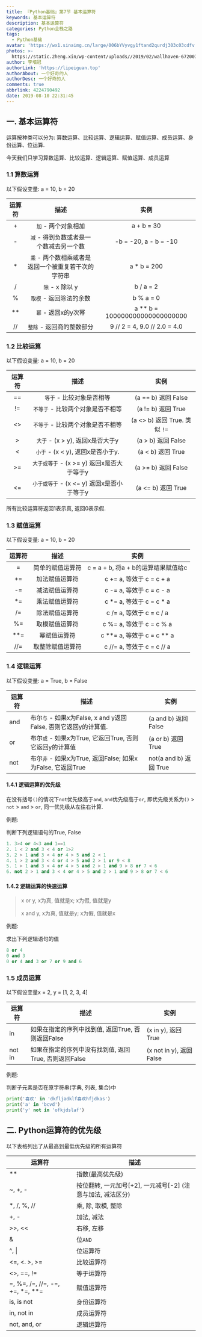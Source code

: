```yaml
---
title: 『Python基础』第7节 基本运算符
keywords: 基本运算符
description: 基本运算符
categories: Python全栈之路
tags:
  - Python基础
avatar: 'https://wx1.sinaimg.cn/large/006bYVyvgy1ftand2qurdj303c03cdfv.jpg'
photos: >-
  https://static.2heng.xin/wp-content/uploads//2019/02/wallhaven-672007-1-1024x576.png
author: 李培冠
authorLink: 'https://lipeiguan.top'
authorAbout: 一个好奇的人
authorDesc: 一个好奇的人
comments: true
abbrlink: 4224790492
date: 2019-08-10 22:31:45
---
```


## 一. 基本运算符

运算按种类可以分为: 算数运算、比较运算、逻辑运算、赋值运算、成员运算、身份运算、位运算.

今天我们只学习算数运算、比较运算、逻辑运算、赋值运算、成员运算

### 1.1 算数运算

以下假设变量: a = 10, b = 20

| 运算符 |                        描述                         |              实例              |
| :----: | :-------------------------------------------------: | :----------------------------: |
|   +    |                 `加` - 两个对象相加                 |           a + b = 30           |
|   -    |       `减` - 得到负数或者是一个数减去另一个数       |     -b = -20, a - b = -10      |
|   *    | `乘` - 两个数相乘或者是返回一个被重复若干次的字符串 |          a * b = 200           |
|   /    |                   `除` - x 除以 y                   |           b / a = 2            |
|   %    |               `取模` - 返回除法的余数               |           b % a = 0            |
|   \*\*   |                 `幂` - 返回x的y次幂                 | a \*\* b = 100000000000000000000 |
|   //   |              `整除` - 返回商的整数部分              |  9 // 2 = 4, 9.0 // 2.0 = 4.0  |

### 1.2 比较运算

以下假设变量: a = 10, b = 20

| 运算符 |                    描述                    |             实例              |
| :----: | :----------------------------------------: | :---------------------------: |
|   ==   |         `等于` - 比较对象是否相等          |      (a == b) 返回 False      |
|   !=   |     `不等于` - 比较两个对象是否不相等      |      (a != b) 返回 True       |
|   <>   |     `不等于` - 比较两个对象是否不相等      | (a <> b) 返回 True. 类似 `!=` |
|   >    |      `大于` - (x > y), 返回x是否大于y      |      (a > b) 返回 False       |
|   <    |     `小于` - (x < y), 返回x是否小于y.      |       (a < b) 返回 True       |
|   >=   | `大于或等于` - (x >= y) 返回x是否大于等于y |      (a >= b) 返回 False      |
|   <=   | `小于或等于` - (x <= y) 返回x是否小于等于y |      (a <= b) 返回 True       |

所有比较运算符返回1表示真, 返回0表示假.

### 1.3 赋值运算

以下假设变量: a = 10, b = 20

| 运算符 | 描述             | 实例                                |
| :----: | :--------------: | :---------------------------------: |
| =      | 简单的赋值运算符 | c = a + b, 将a + b的运算结果赋值给c |
| +=     | 加法赋值运算符   | c += a, 等效于 c = c + a            |
| -=     | 减法赋值运算符   | c -= a, 等效于 c = c - a            |
| *=     | 乘法赋值运算符   | c *= a, 等效于 c = c * a            |
| /=     | 除法赋值运算符   | c /= a, 等效于 c = c / a            |
| %=     | 取模赋值运算符   | c %= a, 等效于 c = c % a            |
| \*\*=    | 幂赋值运算符     | c \*\*= a, 等效于 c = c \*\* a        |
| //=    | 取整除赋值运算符 | c //= a, 等效于 c = c // a |

### 1.4 逻辑运算

以下假设变量: a = True, b = False

| 运算符 | 描述                                                         | 实例                   |
| ------ | ------------------------------------------------------------ | ---------------------- |
| and    | 布尔`与` - 如果x为False, x and y返回False, 否则它返回y的计算值. | (a and b) 返回 False   |
| or     | 布尔`或` - 如果x为True, 它返回True, 否则它返回y的计算值      | (a or b) 返回 True     |
| not    | 布尔`非` - 如果x为True, 返回False; 如果x为False, 它返回True  | not(a and b) 返回 True |

#### 1.4.1 逻辑运算的优先级

在没有括号`()`的情况下`not`优先级高于`and`, `and`优先级高于`or`, 即优先级关系为`()` > `not` > `and` > `or`, 同一优先级从左往右计算.

例题:

判断下列逻辑语句的True, False

```python
1. 3>4 or 4<3 and 1==1
2. 1 < 2 and 3 < 4 or 1>2 
3. 2 > 1 and 3 < 4 or 4 > 5 and 2 < 1
4. 1 > 2 and 3 < 4 or 4 > 5 and 2 > 1 or 9 < 8
5. 1 > 1 and 3 < 4 or 4 > 5 and 2 > 1 and 9 > 8 or 7 < 6
6. not 2 > 1 and 3 < 4 or 4 > 5 and 2 > 1 and 9 > 8 or 7 < 6
```

#### 1.4.2 逻辑运算的快速运算

> x or y, x为真, 值就是x; x为假, 值就是y
>
> x and y, x为真, 值就是y; x为假, 值就是x

例题: 

求出下列逻辑语句的值

```python
8 or 4
0 and 3
0 or 4 and 3 or 7 or 9 and 6
```

### 1.5 成员运算

以下假设变量x = 2, y = [1, 2, 3, 4]

| 运算符 | 描述                                                  | 实例                    |
| ------ | ----------------------------------------------------- | ----------------------- |
| in     | 如果在指定的序列中找到值, 返回True, 否则返回False     | (x in y), 返回True      |
| not in | 如果在指定的序列中没有找到值, 返回True, 否则返回False | (x not in y), 返回False |

例题:

判断子元素是否在原字符串(字典, 列表, 集合)中

```python
print('喜欢' in 'dkfljadklf喜欢hfjdkas')
print('a' in 'bcvd')
print('y' not in 'ofkjdslaf')
```

## 二. Python运算符的优先级

以下表格列出了从最高到最低优先级的所有运算符

| 运算符      | 描述                                                        |
| ----------- | ----------------------------------------------------------- |
| **          | 指数(最高优先级)                                            |
| ~, +, -     | 按位翻转, 一元加号[+2], 一元减号[-2] (注意与加法, 减法区分) |
| *, /, %, // | 乘, 除, 取模, 整除                                          |
| +, -        | 加法, 减法                                                  |
| \>>, <<      | 右移, 左移 |
| & | 位`AND` |
| ^, \| | 位运算符 |
| <=, <. >, >= | 比较运算符 |
| <>, ==, != | 等于运算符 |
| =, %=, /=, //=, -=, +=, *=, **= | 赋值运算符 |
| is, is not | 身份运算符 |
| in, not in | 成员运算符 |
| not, and, or | 逻辑运算符 |

